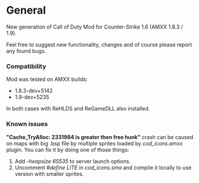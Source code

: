 # General
New generation of Call of Duty Mod for Counter-Strike 1.6 (AMXX 1.8.3 / 1.9).

Feel free to suggest new functionality, changes and of course please report any found bugs.

### Compatibility
Mod was tested on AMXX builds:
- 1.8.3-dev+5142
- 1.9-dev+5235

In both cases with ReHLDS and ReGameDLL also installed.

### Known issues
**"Cache_TryAlloc: 2331984 is greater then free hunk"** crash can be caused on maps with big .bsp file by multiple sprites loaded by *cod_icons.amxx* plugin.
You can fix it by doing one of those things:
1. Add *-heapsize 65535* to server launch options.
2. Uncomment *#define LITE* in *cod_icons.sma* and compile it locally to use version with smaller sprites.
